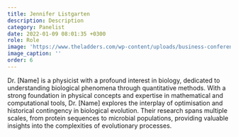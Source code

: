 ```yaml
---
title: Jennifer Listgarten
description: Description
category: Panelist
date: 2022-01-09 08:01:35 +0300
role: Role
image: 'https://www.theladders.com/wp-content/uploads/business-conference-190730.jpg'
image_caption: ''
order: 6
---
```

Dr. [Name] is a physicist with a profound interest in biology, dedicated to understanding biological phenomena through quantitative methods. With a strong foundation in physical concepts and expertise in mathematical and computational tools, Dr. [Name] explores the interplay of optimisation and historical contingency in biological evolution. Their research spans multiple scales, from protein sequences to microbial populations, providing valuable insights into the complexities of evolutionary processes.
